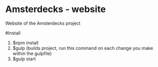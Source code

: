 # Amsterdecks - website

Website of the Amsterdecks project

#Install

1. $npm install
2. $gulp (builds project, run this command on each change you make within the gulpfile)
3. $gulp start